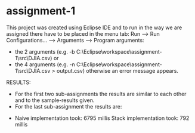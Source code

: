 assignment-1
============
This project was created using Eclipse IDE and to run in the way we are assigned there have to be placed in the menu tab: 
Run --> Run Configurations... --> Arguments --> Program arguments:
* the 2 arguments <Type> <CSV File> (e.g. -b C:\Eclipse\workspace\assignment-1\src\DJIA.csv) or
* the 4 arguments <Type> <CSV File> (e.g. -n C:\Eclipse\workspace\assignment-1\src\DJIA.csv > output.csv)
otherwise an error message appears.

RESULTS:
* For the first two sub-assignments the results are similar to each other and to the sample-results given.
* For the last sub-assignment the results are:
- Naive implementation took: 6795 millis
  Stack implementation took: 792 millis

